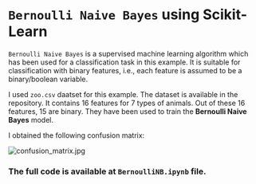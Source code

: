 # `Bernoulli Naive Bayes` using Scikit-Learn

`Bernoulli Naive Bayes` is a supervised machine learning algorithm which has been used for a classification task in this example. It is suitable for classification with binary features, i.e., each feature is assumed to be a binary/boolean variable.

I used `zoo.csv` daatset for this example. The dataset is available in the repository. It contains 16 features for 7 types of animals. Out of these 16 features, 15 are binary. They have been used to train the __Bernoulli Naive Bayes__ model.

I obtained the following confusion matrix:

![confusion_matrix.jpg](https://github.com/randomaccess2023/MG2023/blob/main/Video%2065/confusion_matrix.jpg "confusion_matrix.jpg")

### The full code is available at `BernoulliNB.ipynb` file.
